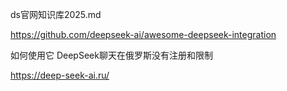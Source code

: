 ds官网知识库2025.md




https://github.com/deepseek-ai/awesome-deepseek-integration



如何使用它
DeepSeek聊天在俄罗斯没有注册和限制



https://deep-seek-ai.ru/
















